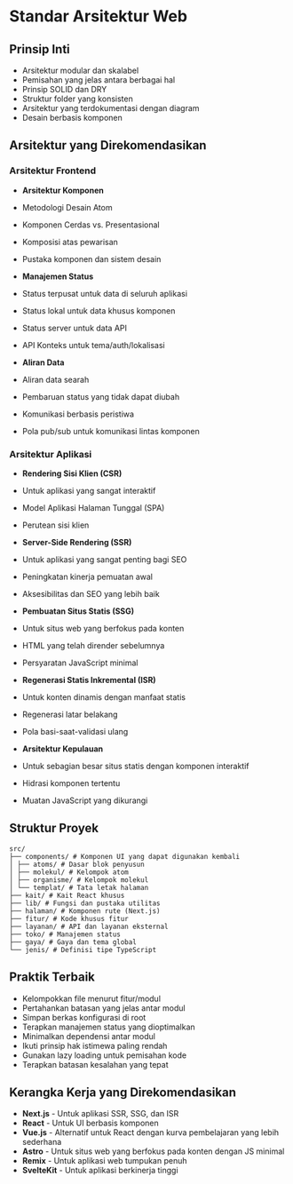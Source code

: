 # Standar Arsitektur Web 

## Prinsip Inti 

- Arsitektur modular dan skalabel 
- Pemisahan yang jelas antara berbagai hal 
- Prinsip SOLID dan DRY 
- Struktur folder yang konsisten 
- Arsitektur yang terdokumentasi dengan diagram 
- Desain berbasis komponen 

## Arsitektur yang Direkomendasikan 

### Arsitektur Frontend 

- **Arsitektur Komponen** 
- Metodologi Desain Atom 
- Komponen Cerdas vs. Presentasional 
- Komposisi atas pewarisan 
- Pustaka komponen dan sistem desain 

- **Manajemen Status** 
- Status terpusat untuk data di seluruh aplikasi 
- Status lokal untuk data khusus komponen 
- Status server untuk data API 
- API Konteks untuk tema/auth/lokalisasi 

- **Aliran Data** 
- Aliran data searah 
- Pembaruan status yang tidak dapat diubah 
- Komunikasi berbasis peristiwa 
- Pola pub/sub untuk komunikasi lintas komponen 

### Arsitektur Aplikasi 

- **Rendering Sisi Klien (CSR)** 
- Untuk aplikasi yang sangat interaktif 
- Model Aplikasi Halaman Tunggal (SPA) 
- Perutean sisi klien 

- **Server-Side Rendering (SSR)** 
- Untuk aplikasi yang sangat penting bagi SEO 
- Peningkatan kinerja pemuatan awal 
- Aksesibilitas dan SEO yang lebih baik 

- **Pembuatan Situs Statis (SSG)** 
- Untuk situs web yang berfokus pada konten 
- HTML yang telah dirender sebelumnya 
- Persyaratan JavaScript minimal 

- **Regenerasi Statis Inkremental (ISR)** 
- Untuk konten dinamis dengan manfaat statis 
- Regenerasi latar belakang 
- Pola basi-saat-validasi ulang 

- **Arsitektur Kepulauan** 
- Untuk sebagian besar situs statis dengan komponen interaktif 
- Hidrasi komponen tertentu 
- Muatan JavaScript yang dikurangi 

## Struktur Proyek 

``` 
src/ 
├── components/ # Komponen UI yang dapat digunakan kembali 
│ ├── atoms/ # Dasar blok penyusun 
│ ├── molekul/ # Kelompok atom 
│ ├── organisme/ # Kelompok molekul 
│ └── templat/ # Tata letak halaman 
├── kait/ # Kait React khusus 
├── lib/ # Fungsi dan pustaka utilitas 
├── halaman/ # Komponen rute (Next.js) 
├── fitur/ # Kode khusus fitur 
├── layanan/ # API dan layanan eksternal 
├── toko/ # Manajemen status 
├── gaya/ # Gaya dan tema global 
└── jenis/ # Definisi tipe TypeScript 
``` 

## Praktik Terbaik 

- Kelompokkan file menurut fitur/modul 
- Pertahankan batasan yang jelas antar modul 
- Simpan berkas konfigurasi di root 
- Terapkan manajemen status yang dioptimalkan 
- Minimalkan dependensi antar modul 
- Ikuti prinsip hak istimewa paling rendah 
- Gunakan lazy loading untuk pemisahan kode 
- Terapkan batasan kesalahan yang tepat 

## Kerangka Kerja yang Direkomendasikan 

- **Next.js** - Untuk aplikasi SSR, SSG, dan ISR 
- **React** - Untuk UI berbasis komponen 
- **Vue.js** - Alternatif untuk React dengan kurva pembelajaran yang lebih sederhana 
- **Astro** - Untuk situs web yang berfokus pada konten dengan JS minimal 
- **Remix** - Untuk aplikasi web tumpukan penuh 
- **SvelteKit** - Untuk aplikasi berkinerja tinggi